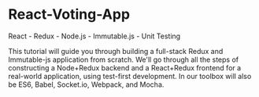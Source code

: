 # React-Voting-App
React - Redux - Node.js - Immutable.js - Unit Testing

This tutorial will guide you through building a full-stack Redux and Immutable-js application from scratch.
We'll go through all the steps of constructing a Node+Redux backend and a React+Redux frontend for a real-world application,
using test-first development.
In our toolbox will also be ES6, Babel, Socket.io, Webpack, and Mocha.
